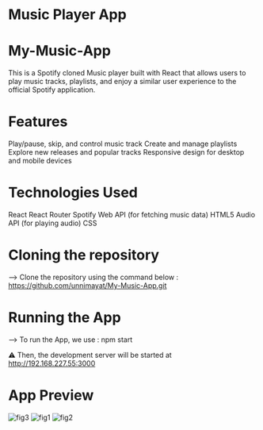 # Music Player App

# My-Music-App
This is a Spotify cloned Music player built with React that allows users to play music tracks, playlists, and enjoy a similar user experience to the official Spotify application.
 
# Features
Play/pause, skip, and control music track
Create and manage playlists
Explore new releases and popular tracks
Responsive design for desktop and mobile devices

# Technologies Used
React
React Router 
Spotify Web API (for fetching music data)
HTML5 Audio API (for playing audio)
CSS   
 
# Cloning the repository
--> Clone the repository using the command below :
https://github.com/unnimayat/My-Music-App.git
 
# Running the App

--> To run the App, we use :
npm start


⚠ Then, the development server will be started at http://192.168.227.55:3000

# App Preview 
![fig3](https://github.com/unnimayat/My-Music-App/assets/88229921/79ffb22f-5d0c-4d33-abe0-d7c0a087e6b1)
![fig1](https://github.com/unnimayat/My-Music-App/assets/88229921/0815ea5d-61da-4ae0-b423-e70e3973a60a)
![fig2](https://github.com/unnimayat/My-Music-App/assets/88229921/67cec7dc-0c9e-4725-a216-5ea98e3747fd)

